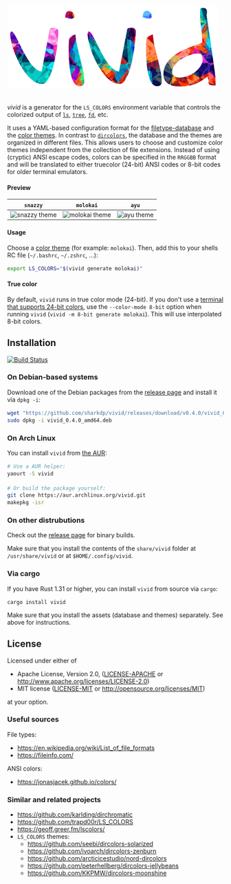 ![vivid](doc/vivid.png)
<br><br>

*vivid* is a generator for the `LS_COLORS` environment variable that controls the colorized output of
[`ls`](https://www.gnu.org/software/coreutils/manual/html_node/ls-invocation.html#ls-invocation), [`tree`](http://mama.indstate.edu/users/ice/tree/),
[`fd`](https://github.com/sharkdp/fd), etc.

It uses a YAML-based configuration format for the [filetype-database](config/filetypes.yml)
and the [color themes](themes/). In contrast to
[`dircolors`](https://www.gnu.org/software/coreutils/manual/html_node/dircolors-invocation.html#dircolors-invocation),
the database and the themes are organized in different files. This allows users to
choose and customize color themes independent from the collection of file extensions.
Instead of using (cryptic) ANSI escape codes, colors can be specified in the `RRGGBB`
format and will be translated to either truecolor (24-bit) ANSI codes or 8-bit codes
for older terminal emulators.

#### Preview

| `snazzy` | `molokai` | `ayu` |
| --- | --- | --- |
| ![snazzy theme](https://i.imgur.com/ECdQqxb.png) | ![molokai theme](https://i.imgur.com/5OiAczQ.png) | ![ayu theme](https://i.imgur.com/LC4Cx8E.png) |


#### Usage

Choose a [color theme](themes/) (for example: `molokai`). Then, add this to your shells RC file
(`~/.bashrc`, `~/.zshrc`, …):

``` bash
export LS_COLORS="$(vivid generate molokai)"
```

#### True color

By default, `vivid` runs in true color mode (24-bit). If you don't use a [terminal
that supports 24-bit colors](https://gist.github.com/XVilka/8346728), use the `--color-mode 8-bit`
option when running `vivid` (`vivid -m 8-bit generate molokai`). This will use interpolated 8-bit
colors.

## Installation

[![Build Status](https://travis-ci.org/sharkdp/vivid.svg?branch=master)](https://travis-ci.org/sharkdp/vivid)

### On Debian-based systems

Download one of the Debian packages from the [release page](https://github.com/sharkdp/vivid/releases)
and install it via `dpkg -i`:

``` bash
wget "https://github.com/sharkdp/vivid/releases/download/v0.4.0/vivid_0.4.0_amd64.deb"
sudo dpkg -i vivid_0.4.0_amd64.deb
```

### On Arch Linux

You can install `vivid` from [the AUR](https://aur.archlinux.org/packages/vivid/):

``` bash
# Use a AUR helper:
yaourt -S vivid

# Or build the package yourself:
git clone https://aur.archlinux.org/vivid.git
makepkg -isr
```

### On other distrubutions

Check out the [release page](https://github.com/sharkdp/vivid/releases) for binary builds.

Make sure that you install the contents of the `share/vivid` folder at
`/usr/share/vivid` or at `$HOME/.config/vivid`.

### Via cargo

If you have Rust 1.31 or higher, you can install `vivid` from source via `cargo`:
```
cargo install vivid
```

Make sure that you install the assets (database and themes) separately. See above for instructions.

## License

Licensed under either of

 * Apache License, Version 2.0, ([LICENSE-APACHE](LICENSE-APACHE) or http://www.apache.org/licenses/LICENSE-2.0)
 * MIT license ([LICENSE-MIT](LICENSE-MIT) or http://opensource.org/licenses/MIT)

at your option.

### Useful sources

File types:
- https://en.wikipedia.org/wiki/List_of_file_formats
- https://fileinfo.com/

ANSI colors:
- https://jonasjacek.github.io/colors/

### Similar and related projects

- https://github.com/karlding/dirchromatic
- https://github.com/trapd00r/LS_COLORS
- https://geoff.greer.fm/lscolors/
- `LS_COLORS` themes:
   - https://github.com/seebi/dircolors-solarized
   - https://github.com/ivoarch/dircolors-zenburn
   - https://github.com/arcticicestudio/nord-dircolors
   - https://github.com/peterhellberg/dircolors-jellybeans
   - https://github.com/KKPMW/dircolors-moonshine
